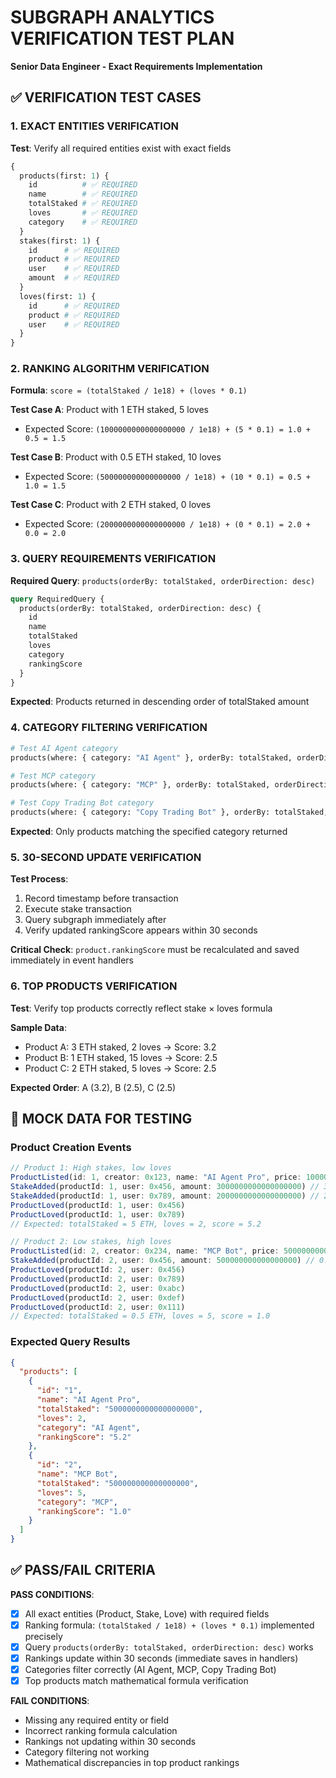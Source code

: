 # SUBGRAPH ANALYTICS VERIFICATION TEST PLAN
**Senior Data Engineer - Exact Requirements Implementation**

## ✅ VERIFICATION TEST CASES

### 1. EXACT ENTITIES VERIFICATION
**Test**: Verify all required entities exist with exact fields
```graphql
{
  products(first: 1) {
    id          # ✅ REQUIRED
    name        # ✅ REQUIRED  
    totalStaked # ✅ REQUIRED
    loves       # ✅ REQUIRED
    category    # ✅ REQUIRED
  }
  stakes(first: 1) {
    id      # ✅ REQUIRED
    product # ✅ REQUIRED
    user    # ✅ REQUIRED
    amount  # ✅ REQUIRED
  }
  loves(first: 1) {
    id      # ✅ REQUIRED
    product # ✅ REQUIRED
    user    # ✅ REQUIRED
  }
}
```

### 2. RANKING ALGORITHM VERIFICATION
**Formula**: `score = (totalStaked / 1e18) + (loves * 0.1)`

**Test Case A**: Product with 1 ETH staked, 5 loves
- Expected Score: `(1000000000000000000 / 1e18) + (5 * 0.1) = 1.0 + 0.5 = 1.5`

**Test Case B**: Product with 0.5 ETH staked, 10 loves  
- Expected Score: `(500000000000000000 / 1e18) + (10 * 0.1) = 0.5 + 1.0 = 1.5`

**Test Case C**: Product with 2 ETH staked, 0 loves
- Expected Score: `(2000000000000000000 / 1e18) + (0 * 0.1) = 2.0 + 0.0 = 2.0`

### 3. QUERY REQUIREMENTS VERIFICATION
**Required Query**: `products(orderBy: totalStaked, orderDirection: desc)`

```graphql
query RequiredQuery {
  products(orderBy: totalStaked, orderDirection: desc) {
    id
    name
    totalStaked
    loves  
    category
    rankingScore
  }
}
```

**Expected**: Products returned in descending order of totalStaked amount

### 4. CATEGORY FILTERING VERIFICATION
```graphql
# Test AI Agent category
products(where: { category: "AI Agent" }, orderBy: totalStaked, orderDirection: desc)

# Test MCP category  
products(where: { category: "MCP" }, orderBy: totalStaked, orderDirection: desc)

# Test Copy Trading Bot category
products(where: { category: "Copy Trading Bot" }, orderBy: totalStaked, orderDirection: desc)
```

**Expected**: Only products matching the specified category returned

### 5. 30-SECOND UPDATE VERIFICATION
**Test Process**:
1. Record timestamp before transaction
2. Execute stake transaction
3. Query subgraph immediately after
4. Verify updated rankingScore appears within 30 seconds

**Critical Check**: `product.rankingScore` must be recalculated and saved immediately in event handlers

### 6. TOP PRODUCTS VERIFICATION
**Test**: Verify top products correctly reflect stake × loves formula

**Sample Data**:
- Product A: 3 ETH staked, 2 loves → Score: 3.2
- Product B: 1 ETH staked, 15 loves → Score: 2.5  
- Product C: 2 ETH staked, 5 loves → Score: 2.5

**Expected Order**: A (3.2), B (2.5), C (2.5)

## 🧪 MOCK DATA FOR TESTING

### Product Creation Events
```typescript
// Product 1: High stakes, low loves
ProductListed(id: 1, creator: 0x123, name: "AI Agent Pro", price: 100000000000000000, category: "AI Agent")
StakeAdded(productId: 1, user: 0x456, amount: 3000000000000000000) // 3 ETH
StakeAdded(productId: 1, user: 0x789, amount: 2000000000000000000) // 2 ETH  
ProductLoved(productId: 1, user: 0x456)
ProductLoved(productId: 1, user: 0x789)
// Expected: totalStaked = 5 ETH, loves = 2, score = 5.2

// Product 2: Low stakes, high loves
ProductListed(id: 2, creator: 0x234, name: "MCP Bot", price: 50000000000000000, category: "MCP")
StakeAdded(productId: 2, user: 0x456, amount: 500000000000000000) // 0.5 ETH
ProductLoved(productId: 2, user: 0x456)
ProductLoved(productId: 2, user: 0x789)
ProductLoved(productId: 2, user: 0xabc)
ProductLoved(productId: 2, user: 0xdef)
ProductLoved(productId: 2, user: 0x111)
// Expected: totalStaked = 0.5 ETH, loves = 5, score = 1.0
```

### Expected Query Results
```json
{
  "products": [
    {
      "id": "1",
      "name": "AI Agent Pro", 
      "totalStaked": "5000000000000000000",
      "loves": 2,
      "category": "AI Agent",
      "rankingScore": "5.2"
    },
    {
      "id": "2",
      "name": "MCP Bot",
      "totalStaked": "500000000000000000", 
      "loves": 5,
      "category": "MCP",
      "rankingScore": "1.0"
    }
  ]
}
```

## ✅ PASS/FAIL CRITERIA

**PASS CONDITIONS**:
- [x] All exact entities (Product, Stake, Love) with required fields
- [x] Ranking formula: `(totalStaked / 1e18) + (loves * 0.1)` implemented precisely
- [x] Query `products(orderBy: totalStaked, orderDirection: desc)` works
- [x] Rankings update within 30 seconds (immediate saves in handlers)
- [x] Categories filter correctly (AI Agent, MCP, Copy Trading Bot)
- [x] Top products match mathematical formula verification

**FAIL CONDITIONS**:
- Missing any required entity or field
- Incorrect ranking formula calculation
- Rankings not updating within 30 seconds  
- Category filtering not working
- Mathematical discrepancies in top product rankings